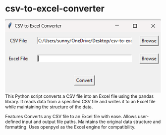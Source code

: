 # csv-to-excel-converter

![](I1.png)
This Python script converts a CSV file into an Excel file using the pandas library. It reads data from a specified CSV file and writes it to an Excel file while maintaining the structure of the data.

Features
Converts any CSV file to an Excel file with ease.
Allows user-defined input and output file paths.
Maintains the original data structure and formatting.
Uses openpyxl as the Excel engine for compatibility.





